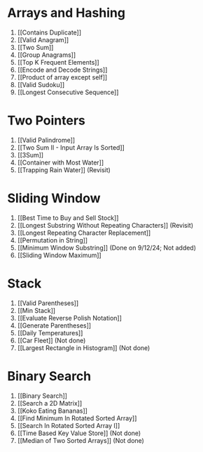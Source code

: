 # Arrays and Hashing
1. [[Contains Duplicate]]
2. [[Valid Anagram]]
3. [[Two Sum]]
4. [[Group Anagrams]]
5. [[Top K Frequent Elements]]
6. [[Encode and Decode Strings]]
7. [[Product of array except self]]
8. [[Valid Sudoku]]
9. [[Longest Consecutive Sequence]]
# Two Pointers
1. [[Valid Palindrome]]
2. [[Two Sum II - Input Array Is Sorted]]
3. [[3Sum]]
4. [[Container with Most Water]]
5. [[Trapping Rain Water]] (Revisit)
# Sliding Window
1. [[Best Time to Buy and Sell Stock]]
2. [[Longest Substring Without Repeating Characters]] (Revisit)
3. [[Longest Repeating Character Replacement]]
4. [[Permutation in String]]
5. [[Minimum Window Substring]] (Done on 9/12/24; Not added)
6. [[Sliding Window Maximum]]
# Stack
1. [[Valid Parentheses]]
2. [[Min Stack]]
3. [[Evaluate Reverse Polish Notation]]
4. [[Generate Parentheses]]
5. [[Daily Temperatures]]
6. [[Car Fleet]] (Not done)
7. [[Largest Rectangle in Histogram]] (Not done)
# Binary Search
1. [[Binary Search]]
2. [[Search a 2D Matrix]]
3. [[Koko Eating Bananas]]
4. [[Find Minimum In Rotated Sorted Array]]
5. [[Search In Rotated Sorted Array I]] 
6. [[Time Based Key Value Store]] (Not done)
7. [[Median of Two Sorted Arrays]] (Not done)